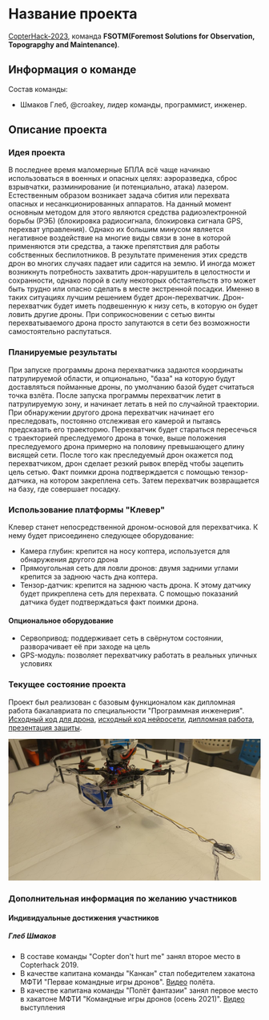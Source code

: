 # Название проекта

[CopterHack-2023](copterhack2023.md), команда **FSOTM(Foremost Solutions for Observation, Topograpghy and Maintenance)**.

## Информация о команде

Состав команды:

* Шмаков Глеб, @croakey, лидер команды, программист, инженер.

## Описание проекта

### Идея проекта

В последнее время маломерные БПЛА всё чаще начинаю использоваться в военных и опасных целях: аэроразведка, сброс взрывчатки, разминирование (и потенциально, атака) лазером. Естественным образом возникает задача сбития или перехвата опасных и несанкционированных аппаратов. На данный момент основным методом для этого являются средства радиоэлектронной борьбы (РЭБ) (блокировка радиосигнала, блокировка сигнала GPS, перехват управления). Однако их большим минусом является негативное воздействие на многие виды связи в зоне в которой применяются эти средства, а также препятствия для работы собственных беспилотников. В результате применения этих средств дрон во многих случаях падает или садится на землю. И иногда может возникнуть потребность захватить дрон-нарушитель в целостности и сохранности, однако порой в силу некоторых обстаятельств это может быть трудно или опасно сделать в месте экстренной посадки. Именно в таких ситуациях лучшим решением будет дрон-перехватчик.
Дрон-перехватчик будет иметь подвешенную к низу сеть, в которую он будет ловить другие дроны. При соприкосновении с сетью винты перехватываемого дрона просто запутаются в сети без возможности самостоятельно распутаться.

### Планируемые результаты

При запуске программы дрона перехватчика задаются координаты патрулируемой области, и опционально, "база" на которую будут доставляться пойманные дроны, по умолчанию базой будет
считаться точка взлёта. После запуска программы перехватчик летит в патрулируемую зону, и начинает летать в ней по случайной траектории. При обнаружении другого дрона
перехватчик начинает его преследовать, постоянно отслеживая его камерой и пытаясь предсказать его траекторию. Перехватчик будет стараться пересечься с траекторией преследуемого
дрона в точке, выше положения преследуемого дрона примерно на половину превышающего длину висящей сети. После того как преследуемый дрон окажется под перехватчиком,
дрон сделает резкий рывок вперёд чтобы зацепить цель сетью. Факт поимки
дрона подтверждается с помощью тензор-датчика, на котором закреплена сеть. Затем перехватчик возвращается на базу, где совершает посадку.

### Использование платформы "Клевер"

Клевер станет непосредственной дроном-основой для перехватчика. К нему будет присоединено следующее оборудование:

* Камера глубин: крепится на носу коптера, используется для обнаружения другого дрона
* Прямоугольная сеть для ловли дронов: двумя задними углами крепится за заднюю часть дна коптера.
* Тензор-датчик: крепится на заднюю часть дрона. К этому датчику будет прикреплена сеть для перехвата. С помощью показаний датчика будет подтверждаться факт поимки дрона.

#### Опциональное оборудование

* Сервопривод: поддерживает сеть в свёрнутом состоянии, разворачивает её при заходе на цель
* GPS-модуль: позволяет перехватчику работать в реальных уличных условиях

### Текущее состояние проекта

Проект был реализован с базовым функционалом как дипломная работа бакалавриата
по специальности "Программная инженерия". [Исходный код для дрона](https://github.com/deadln/clover-interceptor), [исходный код нейросети](https://github.com/deadln/yolov5-clover-interceptor/tree/ros-integration), [дипломная работа](https://github.com/deadln/clover-interceptor/blob/master/docs/090304_18И0180_Шмаков%20Г.И..pdf), [презентация защиты](https://github.com/deadln/clover-interceptor/blob/master/docs/Диплом%20презентация%20финал.pdf).

<img src="../assets/interceptor/copter.jpg" title="Дрон-перехватчик">

### Дополнительная информация по желанию участников

#### Индивидуальные достижения участников

##### Глеб Шмаков

* В составе команды "Copter don't hurt me" занял второе место в Copterhack 2019.
* В качестве капитана команды "Канкан" стал победителем хакатона МФТИ "Первае командные игры дронов". [Видео](https://youtu.be/kdBKRd5v-Cc?t=4208) полёта.
* В качестве капитана команды "Полёт фантазии" занял первое место в хакатоне МФТИ "Командные игры дронов (осень 2021)". [Видео](https://youtu.be/W6v-cVKNbhQ?t=21721) выступления
